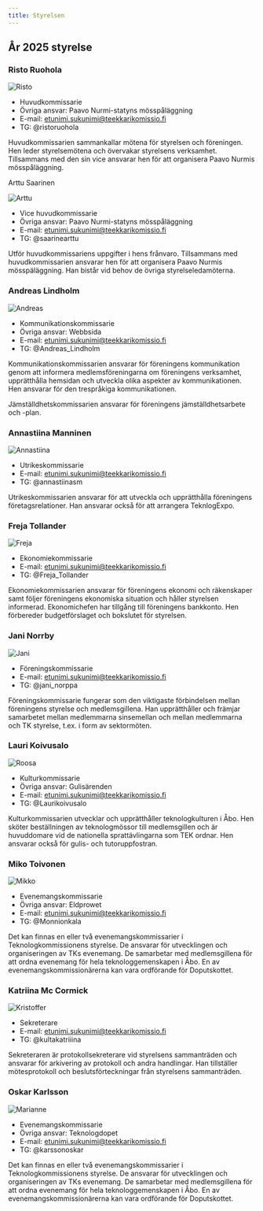 ```yaml
---
title: Styrelsen
---
```

## År 2025 styrelse

### Risto Ruohola

![Risto]()

* Huvudkommissarie
* Övriga ansvar: Paavo Nurmi-statyns mösspåläggning
* E-mail: etunimi.sukunimi@teekkarikomissio.fi
* TG: @ristoruohola

Huvudkommissarien sammankallar mötena för styrelsen och föreningen. Hen leder styrelsemötena och övervakar styrelsens verksamhet. Tillsammans med den sin vice ansvarar hen för att organisera Paavo Nurmis mösspåläggning.

Arttu Saarinen

![Arttu]()

* Vice huvudkommissarie
* Övriga ansvar: Paavo Nurmi-statyns mösspåläggning
* E-mail: etunimi.sukunimi@teekkarikomissio.fi
* TG: @saarinearttu

Utför huvudkommissariens uppgifter i hens frånvaro. Tillsammans med huvudkommissarien ansvarar hen för att organisera Paavo Nurmis mösspäläggning. Han bistår vid behov de övriga styrelseledamöterna.

### Andreas Lindholm

![Andreas]()

* Kommunikationskommissarie
* Övriga ansvar: Webbsida
* E-mail: etunimi.sukunimi@teekkarikomissio.fi
* TG: @Andreas_Lindholm

Kommunikationskommissarien ansvarar för föreningens kommunikation genom att informera medlemsföreningarna om föreningens verksamhet, upprätthålla hemsidan och utveckla olika aspekter av kommunikationen. Hen ansvarar för den trespråkiga kommunikationen.

Jämställdhetskommissarien ansvarar för föreningens jämställdhetsarbete och -plan.

### Annastiina Manninen

![Annastiina]()

* Utrikeskommissarie
* E-mail: etunimi.sukunimi@teekkarikomissio.fi
* TG: @annastiinasm

Utrikeskommissarien ansvarar för att utveckla och upprätthålla föreningens företagsrelationer. Han ansvarar också för att arrangera TeknlogExpo.

### Freja Tollander

![Freja]()

* Ekonomiekommissarie
* E-mail: etunimi.sukunimi@teekkarikomissio.fi
* TG: @Freja_Tollander

Ekonomiekommissarien ansvarar för föreningens ekonomi och räkenskaper samt följer föreningens ekonomiska situation och håller styrelsen informerad. Ekonomichefen har tillgång till föreningens bankkonto. Hen förbereder budgetförslaget och bokslutet för styrelsen.

### Jani Norrby

![Jani](/board/2024/jani-norrby-min.jpg)

* Föreningskommissarie
* E-mail: etunimi.sukunimi@teekkarikomissio.fi
* TG: @jani_norppa


Föreningskommissarie fungerar som den viktigaste förbindelsen mellan föreningens styrelse och medlemsgillena. Han upprätthåller och främjar samarbetet mellan medlemmarna sinsemellan och mellan medlemmarna och TK styrelse, t.ex. i form av sektormöten.

### Lauri Koivusalo

![Roosa](/board/2024/roosa-varjonen-min.jpg)

* Kulturkommissarie
* Övriga ansvar: Gulisärenden
* E-mail: etunimi.sukunimi@teekkarikomissio.fi
* TG: @Laurikoivusalo
  
Kulturkommissarien utvecklar och upprätthåller teknologkulturen i Åbo. Hen sköter beställningen av teknologmössor till medlemsgillen och är huvuddomare vid de nationella sprattävlingarna som TEK ordnar. Hen ansvarar också för gulis- och tutoruppfostran.

### Miko Toivonen

![Mikko](/board/2024/mikko-lehtosalo-min.jpg)

* Evenemangskommissarie
* Övriga ansvar: Eldprowet
* E-mail: etunimi.sukunimi@teekkarikomissio.fi
* TG: @Monnionkala

Det kan finnas en eller två evenemangskommissarier i Teknologkommissionens styrelse. De ansvarar för utvecklingen och organiseringen av TKs evenemang. De samarbetar med medlemsgillena för att ordna evenemang för hela teknologgemenskapen i Åbo. En av evenemangskommissionärerna kan vara ordförande för Doputskottet.

### Katriina Mc Cormick

![Kristoffer](/board/2024/kristoffer-lindholm-min.jpg)

* Sekreterare
* E-mail: etunimi.sukunimi@teekkarikomissio.fi
* TG: @kultakatriiina

Sekreteraren är protokollsekreterare vid styrelsens sammanträden och ansvarar för arkivering av protokoll och andra handlingar. Han tillställer mötesprotokoll och beslutsförteckningar från styrelsens sammanträden.

### Oskar Karlsson

![Marianne](/board/2024/marianne-matinvuori-min.jpg)

* Evenemangskommissarie
* Övriga ansvar: Teknologdopet
* E-mail: etunimi.sukunimi@teekkarikomissio.fi
* TG: @karssonoskar

Det kan finnas en eller två evenemangskommissarier i Teknologkommissionens styrelse. De ansvarar för utvecklingen och organiseringen av TKs evenemang. De samarbetar med medlemsgillena för att ordna evenemang för hela teknologgemenskapen i Åbo. En av evenemangskommissionärerna kan vara ordförande för Doputskottet.
